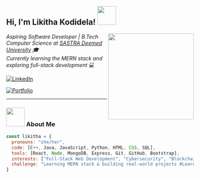 <h2> Hi, I'm Likitha Kodidela! <img src="https://media.giphy.com/media/mGcNjsfWAjY5AEZNw6/giphy.gif" width="50"></h2>
<img align='right' src="https://media.giphy.com/media/ieyl9zmCjO4b4t6qoY/giphy.gif" width="230">

<p><em>Aspiring Software Developer | B.Tech Computer Science at <a href="https://www.sastra.edu">SASTRA Deemed University</a> 🎓 <br>
Currently learning the MERN stack and exploring full-stack development 💻
</em></p>

<!-- LinkedIn badge -->
[![LinkedIn](https://img.shields.io/badge/-LinkedIn-blue?style=flat-square&logo=LinkedIn&logoColor=white&link=https://www.linkedin.com/in/likitha-kodidela/)](https://www.linkedin.com/in/likitha-kodidela/)

<!-- Portfolio -->
[![Portfolio](https://img.shields.io/badge/Portfolio-View-brightgreen?style=flat-square&logo=github)](https://likithakodidela.github.io/Portfolio/)

---

### <img src="https://media.giphy.com/media/VgCDAzcKvsR6OM0uWg/giphy.gif" width="50"> About Me

```javascript
const likitha = {
  pronouns: "she/her",
  code: [C++, Java, JavaScript, Python, HTML, CSS, SQL],
  tools: [React, Node, MongoDB, Express, Git, GitHub, Bootstrap],
  interests: ["Full-Stack Web Development", "Cybersecurity", "Blockchain"],
  challenge: "Learning MERN stack & building real-world projects #LearningAndGrowingEveryDay"
}
